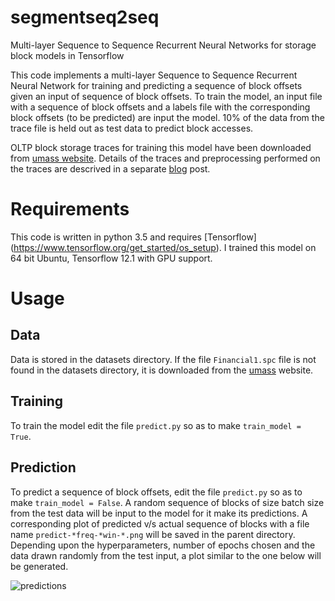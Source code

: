 # segmentseq2seq
Multi-layer Sequence to Sequence Recurrent Neural Networks for storage block models in Tensorflow

This code implements a multi-layer Sequence to Sequence Recurrent Neural Network for training and predicting a sequence of block offsets given an input of sequence of block offsets. To train the model, an input file with a sequence of block offsets and a labels file with the corresponding block offsets (to be predicted) are input the model. 10% of the data from the trace file is held out as test data to predict block accesses.

OLTP block storage traces for training this model have been downloaded from [umass website](http://traces.cs.umass.edu/index.php/Storage/Storage). Details of the traces and preprocessing performed on the traces are descrived in a separate [blog](https://pponnada.github.io/2017/01//27/storage-segment-prediction.html) post. 

# Requirements
This code is written in python 3.5 and requires [Tensorflow] (https://www.tensorflow.org/get_started/os_setup). I trained this model on 64 bit Ubuntu, Tensorflow 12.1 with GPU support. 

# Usage
## Data
Data is stored in the datasets directory. If the file `Financial1.spc` file is not found in the datasets directory, it is downloaded from the [umass](http://skuld.cs.umass.edu/traces/storage/Financial1.spc.bz2) website.

## Training
To train the model edit the file `predict.py` so as to make `train_model = True`. 

## Prediction
To predict a sequence of block offsets, edit the file `predict.py` so as to make `train_model = False`. A random sequence of blocks of size batch size from the test data will be input to the model for it make its predictions. A corresponding plot of predicted v/s actual sequence of blocks with a file name `predict-*freq-*win-*.png` will be saved in the parent directory. Depending upon the hyperparameters, number of epochs chosen and the data drawn randomly from the test input, a plot similar to the one below will be generated.

![predictions](https://raw.githubusercontent.com/pponnada/segmentseq2seq/plots/predict-1024freq-5win-64.png)



